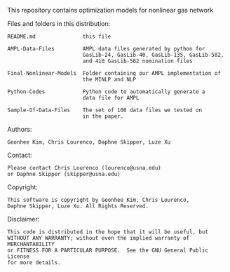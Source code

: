 This repository contains optimization models for nonlinear gas network

Files and folders in this distribution:

    README.md               this file

    AMPL-Data-Files         AMPL data files generated by python for 
                            GasLib-24, GasLib-40, GasLib-135, GasLib-582, 
                            and 410 GasLib-582 nomination files

    Final-Nonlinear-Models  Folder containing our AMPL implementation of
                            the MINLP and NLP

    Python-Codes            Python code to automatically generate a
                            data file for AMPL

    Sample-Of-Data-Files    The set of 100 data files we tested on
                            in the paper.


Authors:

    Geonhee Kim, Chris Lourenco, Daphne Skipper, Luze Xu

Contact:

    Please contact Chris Lourenco (lourenco@usna.edu)
    or Daphne Skipper (skipper@usna.edu)
    
Copyright: 

    This software is copyright by Geonhee Kim, Chris Lourenco, 
    Daphne Skipper, Luze Xu. All Rights Reserved.

Disclaimer:

    This code is distributed in the hope that it will be useful, but
    WITHOUT ANY WARRANTY; without even the implied warranty of MERCHANTABILITY
    or FITNESS FOR A PARTICULAR PURPOSE.  See the GNU General Public License
    for more details.
